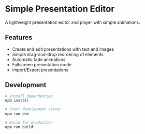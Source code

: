 # Simple Presentation Editor

A lightweight presentation editor and player with simple animations.

## Features

- Create and edit presentations with text and images
- Simple drag-and-drop reordering of elements
- Automatic fade animations
- Fullscreen presentation mode
- Import/Export presentations

## Development

```bash
# Install dependencies
npm install

# Start development server
npm run dev

# Build for production
npm run build
```